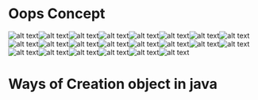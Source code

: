 # Oops Concept
![alt text](image-124.png)![alt text](image-125.png)![alt text](image-126.png)![alt text](image-127.png)![alt text](image-128.png)![alt text](image-129.png)![alt text](image-130.png)![alt text](image-131.png)![alt text](image-132.png)![alt text](image-133.png)![alt text](image-134.png)![alt text](image-135.png)![alt text](image-136.png)![alt text](image-137.png)![alt text](image-138.png)![alt text](image-139.png)![alt text](image-140.png)![alt text](image-141.png)![alt text](image-142.png)![alt text](image-143.png)![alt text](image-144.png)![alt text](image-145.png)
# Ways of Creation object in java
